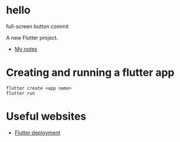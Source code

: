 # hello

full-screen button commit

A new Flutter project.
- [My notes](NOTES.md)


# Creating and running a flutter app
```
flutter create <app name>
flutter run
```

# Useful websites
- [Flutter deployment](https://docs.flutter.dev/deployment/obfuscate)